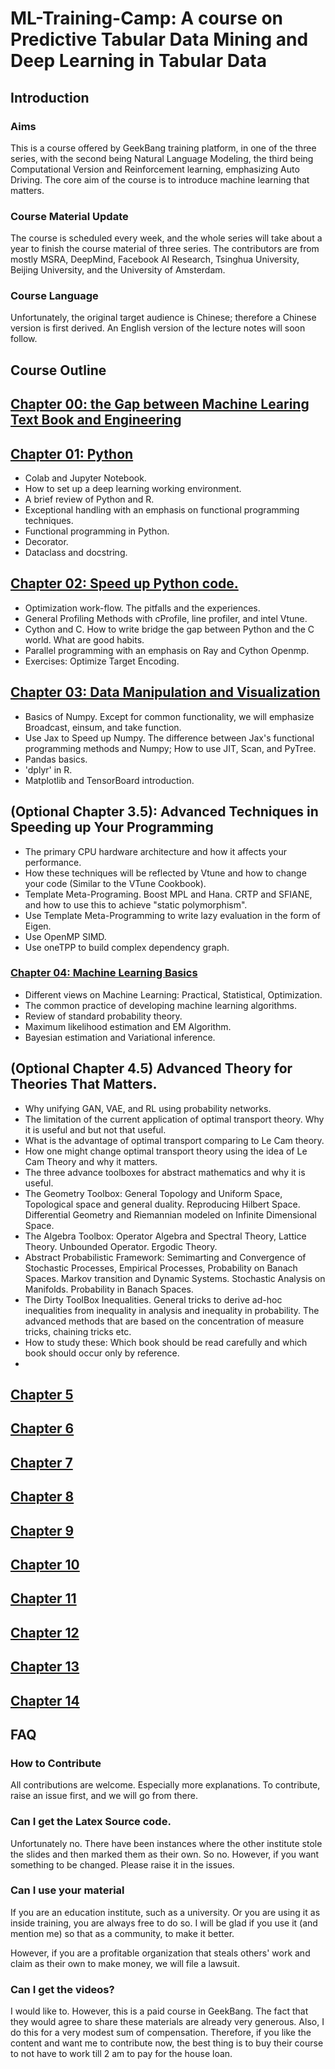 # ML-Training-Camp: A course on Predictive Tabular Data Mining and Deep Learning in Tabular Data
## Introduction

### Aims

This is a course offered by GeekBang training platform, in one of the three series, with the second being Natural Language Modeling, the third being Computational Version and Reinforcement learning, emphasizing Auto Driving. The core aim of the course is to introduce machine learning that matters. 

### Course Material Update

The course is scheduled every week, and the whole series will take about a year to finish the course material of three series. The contributors are from mostly MSRA, DeepMind, Facebook AI Research, Tsinghua University, Beijing University, and the University of Amsterdam. 

### Course Language

Unfortunately, the original target audience is Chinese; therefore a Chinese version is first derived. An English version of the lecture notes will soon follow. 

## Course Outline 

## [Chapter 00: the Gap between Machine Learing Text Book and Engineering](./chap0.md)

## [Chapter 01: Python](./chap01/ReadMe.md)

- Colab and Jupyter Notebook.
- How to set up a deep learning working environment.
- A brief review of Python and R.
- Exceptional handling with an emphasis on functional programming techniques.
- Functional programming in Python.
- Decorator.
- Dataclass and docstring.
  
## [Chapter 02: Speed up Python code.](./chap02/ReadMe.md)

- Optimization work-flow. The pitfalls and the experiences.
- General Profiling Methods with cProfile, line profiler, and intel Vtune.
- Cython and C. How to write bridge the gap between Python and the C world. What are good habits. 
- Parallel programming with an emphasis on Ray and Cython Openmp.
- Exercises: Optimize Target Encoding.

## [Chapter 03: Data Manipulation and Visualization](./chap03/ReadMe.md)

- Basics of Numpy. Except for common functionality, we will emphasize Broadcast, einsum, and take function. 
- Use Jax to Speed up Numpy. The difference between Jax's functional programming methods and Numpy; How to use JIT, Scan, and PyTree. 
- Pandas basics.
- 'dplyr' in R. 
- Matplotlib and TensorBoard introduction. 

## (Optional Chapter 3.5): Advanced Techniques in Speeding up Your Programming

- The primary CPU hardware architecture and how it affects your performance. 
- How these techniques will be reflected by Vtune and how to change your code (Similar to the VTune Cookbook). 
- Template Meta-Programing. Boost MPL and Hana. CRTP and SFIANE, and how to use this to achieve "static polymorphism".
- Use Template Meta-Programming to write lazy evaluation in the form of Eigen. 
- Use OpenMP SIMD.
- Use oneTPP to build complex dependency graph. 

### [Chapter 04: Machine Learning Basics](./chap04/ReadMe.md)

- Different views on Machine Learning: Practical, Statistical, Optimization.
- The common practice of developing machine learning algorithms. 
- Review of standard probability theory. 
- Maximum likelihood estimation and EM Algorithm.
- Bayesian estimation and Variational inference. 

## (Optional Chapter 4.5) Advanced Theory for Theories That Matters.

- Why unifying GAN, VAE, and RL using probability networks. 
- The limitation of the current application of optimal transport theory. Why it is useful and but not that useful. 
- What is the advantage of optimal transport comparing to Le Cam theory. 
- How one might change optimal transport theory using the idea of Le Cam Theory and why it matters.
- The three advance toolboxes for abstract mathematics and why it is useful.
- The Geometry Toolbox: General Topology and Uniform Space, Topological space and general duality. Reproducing Hilbert Space. Differential Geometry and Riemannian modeled on Infinite Dimensional Space.
- The Algebra Toolbox: Operator Algebra and Spectral Theory, Lattice  Theory. Unbounded Operator. Ergodic Theory. 
- Abstract Probabilistic Framework: Semimarting and Convergence of Stochastic Processes, Empirical Processes, Probability on Banach Spaces. Markov transition and Dynamic Systems. Stochastic Analysis on Manifolds. Probability in Banach Spaces. 
- The Dirty ToolBox Inequalities. General tricks to derive ad-hoc inequalities from inequality in analysis and inequality in probability. The advanced methods that are based on the concentration of measure tricks, chaining tricks etc.  
- How to study these: Which book should be read carefully and which book should occur only by reference. 
- 
## [Chapter 5](./chap05/ReadMe.md)
## [Chapter 6](./chap06/ReadMe.md)
## [Chapter 7](./chap07/ReadMe.md)
## [Chapter 8](./chap08/ReadMe.md)
## [Chapter 9](./chap09/ReadMe.md)
## [Chapter 10](./chap10/ReadMe.md)
## [Chapter 11](./chap11/ReadMe.md)
## [Chapter 12](./chap12/ReadMe.md)
## [Chapter 13](./chap13/ReadMe.md)
## [Chapter 14](./chap14/ReadMe.md)

## FAQ
### How to Contribute

All contributions are welcome. Especially more explanations. To contribute, raise an issue first, and we will go from there. 

### Can I get the Latex Source code.

Unfortunately no. There have been instances where the other institute stole the slides and then marked them as their own. So no. However, if you want something to be changed. Please raise it in the issues.
 
### Can I use your material

If you are an education institute, such as a university. Or you are using it as inside training, you are always free to do so. I will be glad if you use it (and mention me) so that as a community, to make it better.

However, if you are a profitable organization that steals others' work and claim as their own to make money, we will file a lawsuit. 

### Can I get the videos?

I would like to. However, this is a paid course in GeekBang. The fact that they would agree to share these materials are already very generous. Also, I do this for a very modest sum of compensation. Therefore, if you like the content and want me to contribute now, the best thing is to buy their course to not have to work till 2 am to pay for the house loan. 
